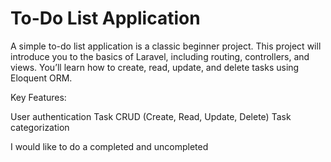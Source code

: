 # To-Do List Application

A simple to-do list application is a classic beginner project. 
This project will introduce you to the basics of Laravel, including routing, controllers, and views. 
You’ll learn how to create, read, update, and delete tasks using Eloquent ORM.

Key Features:

User authentication
Task CRUD (Create, Read, Update, Delete)
Task categorization


I would like to do a completed and uncompleted